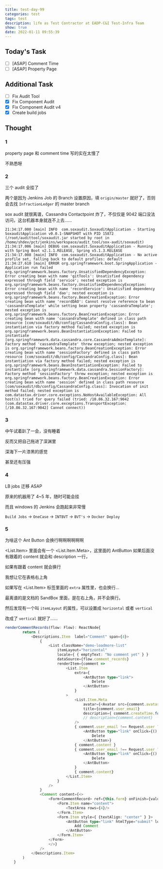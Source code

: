 ```yaml
---
title: test-day-99
categories: test
tags: test
description: life as Test Contractor at EADP-C&I Test-Infra Team
show: true
date: 2022-01-11 09:55:39
---
```

## Today's Task
- [ ] [ASAP] Comment Time
- [ ] [ASAP] Property Page

## Additional Task 
- [ ] Fix Audit Tool
- [x] Fix Component Audit
- [x] Fix Component Audit v4
- [x] Create build jobs

## Thought

### 1

property page 和 comment time 写的实在太慢了

不熟悉呀

### 2

三个 audit 全挂了

两个是因为 Jenkins Job 的 Branch 设置原因，填 `origin/master` 就好了，否则会去找 `InfractionLedger` 的 master branch

sox audit 就很离谱，Cassandra Contactpoint 炸了，不仅仅是 9042 端口没法访问，这台机器本身就连不上去……

```
21:34:17.000 [main] INFO  com.soxaudit.SoxauditApplication - Starting SoxauditApplication v0.0.1-SNAPSHOT with PID 15872 (/root/audittool/soxaudit.jar started by root in /home/shdev/pct/jenkins/workspace/audit_tool/sox-audit/soxaudit)
21:34:17.006 [main] DEBUG com.soxaudit.SoxauditApplication - Running with Spring Boot v2.1.1.RELEASE, Spring v5.1.3.RELEASE
21:34:17.008 [main] INFO  com.soxaudit.SoxauditApplication - No active profile set, falling back to default profiles: default
21:34:27.610 [main] ERROR org.springframework.boot.SpringApplication - Application run failed
org.springframework.beans.factory.UnsatisfiedDependencyException: Error creating bean with name 'gitTools': Unsatisfied dependency expressed through field 'service'; nested exception is org.springframework.beans.factory.UnsatisfiedDependencyException: Error creating bean with name 'recordService': Unsatisfied dependency expressed through field 'dao'; nested exception is org.springframework.beans.factory.BeanCreationException: Error creating bean with name 'recordDAO': Cannot resolve reference to bean 'cassandraTemplate' while setting bean property 'cassandraTemplate'; nested exception is org.springframework.beans.factory.BeanCreationException: Error creating bean with name 'cassandraTemplate' defined in class path resource [com/soxaudit/db/config/CassandraConfig.class]: Bean instantiation via factory method failed; nested exception is org.springframework.beans.BeanInstantiationException: Failed to instantiate [org.springframework.data.cassandra.core.CassandraAdminTemplate]: Factory method 'cassandraTemplate' threw exception; nested exception is org.springframework.beans.factory.BeanCreationException: Error creating bean with name 'sessionFactory' defined in class path resource [com/soxaudit/db/config/CassandraConfig.class]: Bean instantiation via factory method failed; nested exception is org.springframework.beans.BeanInstantiationException: Failed to instantiate [org.springframework.data.cassandra.SessionFactory]: Factory method 'sessionFactory' threw exception; nested exception is org.springframework.beans.factory.BeanCreationException: Error creating bean with name 'session' defined in class path resource [com/soxaudit/db/config/CassandraConfig.class]: Invocation of init method failed; nested exception is com.datastax.driver.core.exceptions.NoHostAvailableException: All host(s) tried for query failed (tried: /10.86.32.167:9042 (com.datastax.driver.core.exceptions.TransportException: [/10.86.32.167:9042] Cannot connect))
```

### 3

中午试着趴了一会，没有睡着

反而又把自己拖进了深渊里

深海下一片漆黑的感觉

甚至还有压强

### 4

LB jobs 迁移 ASAP

原来的机器用了 4~5 年，随时可能会挂

而且 windows 的 Jenkins 会跑起来非常慢

`Build Jobs` -> `OneCase` -> `INTBVT` -> `BVT's` -> `Docker Deploy`

### 5

为啥这个 Ant Button 会换行啊啊啊啊啊啊

<List.Item> 里面会有一个 <List.Item.Meta>，这里面的 AntButton 如果后面没有跟着的 content 就会和 description 一行，

如果有跟着 content 就会换行

我想让它在表格右上角

如果写在 <List.Item> 标签里面的 `extra` 属性里，也会换行…

最离谱的是文档的 SandBox 里面，是在右上角，并不会换行。

然后发现有一个叫 `itemLayout` 的属性，可以设置成 `horizontal` 或者 `vertical`

改成了 `vertical` 就好了……

```typescript
renderCommentRecords(flow: Flow): ReactNode{
        return (
            <Descriptions.Item  label="Comment" span={4}>
                {
                    <List className="demo-loadmore-list"
                        itemLayout="horizontal"
                        locale={ { emptyText: "No comment yet" } }
                        dataSource={flow.comment_records}
                        renderItem={comment =>
                            <List.Item
                                extra={
                                    <AntButton type="link">
                                        Delete
                                    </AntButton>
                                }
                            >
                                <List.Item.Meta
                                    avatar={<Avatar src={comment.avatarURL} size="large" />}
                                    title={comment.user_email}
                                    description={ comment.createTime.format() }
                                    // description={comment.content}
                                />
                                { comment.user_email !== Request.user ? null :
                                    <AntButton type="link" onClick={() => this.deleteComment(comment)}>
                                        Delete
                                    </AntButton>}
                                { comment.content }
                                { comment.user_email !== Request.user ? null :
                                    <AntButton type="link" onClick={() => this.deleteComment(comment)}>
                                        Delete
                                    </AntButton>
                                }
                                { comment.content}
                            </List.Item>
                        }
                    />
                }
                <Comment content={<>
                    <Form<CommentRecord> ref={this.form} onFinish={values => this.postComment(values, flow)}>
                        <Form.Item name="content">
                            <TextArea rows={4}/>
                        </Form.Item>
                        <Form.Item style={ {textAlign: "center" } }>
                            <AntButton type="link" htmlType="submit" loading={this.state.commentButtonLoading}>
                                Add Comment
                            </AntButton>
                        </Form.Item>
                    </Form>
                    </>}
                />
            </Descriptions.Item>
        )
    }
```